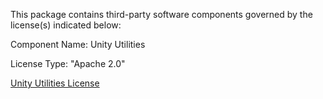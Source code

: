 ﻿This package contains third-party software components governed by the license(s) indicated below:

Component Name: Unity Utilities

License Type: "Apache 2.0"

[Unity Utilities License](https://github.com/playgen/unity-utilities/blob/master/LICENCE.md)